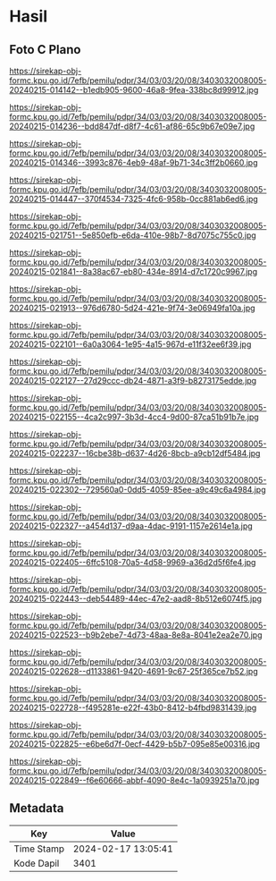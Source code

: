 # Hasil

## Foto C Plano

https://sirekap-obj-formc.kpu.go.id/7efb/pemilu/pdpr/34/03/03/20/08/3403032008005-20240215-014142--b1edb905-9600-46a8-9fea-338bc8d99912.jpg

https://sirekap-obj-formc.kpu.go.id/7efb/pemilu/pdpr/34/03/03/20/08/3403032008005-20240215-014236--bdd847df-d8f7-4c61-af86-65c9b67e09e7.jpg

https://sirekap-obj-formc.kpu.go.id/7efb/pemilu/pdpr/34/03/03/20/08/3403032008005-20240215-014346--3993c876-4eb9-48af-9b71-34c3ff2b0660.jpg

https://sirekap-obj-formc.kpu.go.id/7efb/pemilu/pdpr/34/03/03/20/08/3403032008005-20240215-014447--370f4534-7325-4fc6-958b-0cc881ab6ed6.jpg

https://sirekap-obj-formc.kpu.go.id/7efb/pemilu/pdpr/34/03/03/20/08/3403032008005-20240215-021751--5e850efb-e6da-410e-98b7-8d7075c755c0.jpg

https://sirekap-obj-formc.kpu.go.id/7efb/pemilu/pdpr/34/03/03/20/08/3403032008005-20240215-021841--8a38ac67-eb80-434e-8914-d7c1720c9967.jpg

https://sirekap-obj-formc.kpu.go.id/7efb/pemilu/pdpr/34/03/03/20/08/3403032008005-20240215-021913--976d6780-5d24-421e-9f74-3e06949fa10a.jpg

https://sirekap-obj-formc.kpu.go.id/7efb/pemilu/pdpr/34/03/03/20/08/3403032008005-20240215-022101--6a0a3064-1e95-4a15-967d-e11f32ee6f39.jpg

https://sirekap-obj-formc.kpu.go.id/7efb/pemilu/pdpr/34/03/03/20/08/3403032008005-20240215-022127--27d29ccc-db24-4871-a3f9-b8273175edde.jpg

https://sirekap-obj-formc.kpu.go.id/7efb/pemilu/pdpr/34/03/03/20/08/3403032008005-20240215-022155--4ca2c997-3b3d-4cc4-9d00-87ca51b91b7e.jpg

https://sirekap-obj-formc.kpu.go.id/7efb/pemilu/pdpr/34/03/03/20/08/3403032008005-20240215-022237--16cbe38b-d637-4d26-8bcb-a9cb12df5484.jpg

https://sirekap-obj-formc.kpu.go.id/7efb/pemilu/pdpr/34/03/03/20/08/3403032008005-20240215-022302--729560a0-0dd5-4059-85ee-a9c49c6a4984.jpg

https://sirekap-obj-formc.kpu.go.id/7efb/pemilu/pdpr/34/03/03/20/08/3403032008005-20240215-022327--a454d137-d9aa-4dac-9191-1157e2614e1a.jpg

https://sirekap-obj-formc.kpu.go.id/7efb/pemilu/pdpr/34/03/03/20/08/3403032008005-20240215-022405--6ffc5108-70a5-4d58-9969-a36d2d5f6fe4.jpg

https://sirekap-obj-formc.kpu.go.id/7efb/pemilu/pdpr/34/03/03/20/08/3403032008005-20240215-022443--deb54489-44ec-47e2-aad8-8b512e6074f5.jpg

https://sirekap-obj-formc.kpu.go.id/7efb/pemilu/pdpr/34/03/03/20/08/3403032008005-20240215-022523--b9b2ebe7-4d73-48aa-8e8a-8041e2ea2e70.jpg

https://sirekap-obj-formc.kpu.go.id/7efb/pemilu/pdpr/34/03/03/20/08/3403032008005-20240215-022628--d1133861-9420-4691-9c67-25f365ce7b52.jpg

https://sirekap-obj-formc.kpu.go.id/7efb/pemilu/pdpr/34/03/03/20/08/3403032008005-20240215-022728--f495281e-e22f-43b0-8412-b4fbd9831439.jpg

https://sirekap-obj-formc.kpu.go.id/7efb/pemilu/pdpr/34/03/03/20/08/3403032008005-20240215-022825--e6be6d7f-0ecf-4429-b5b7-095e85e00316.jpg

https://sirekap-obj-formc.kpu.go.id/7efb/pemilu/pdpr/34/03/03/20/08/3403032008005-20240215-022849--f6e60666-abbf-4090-8e4c-1a0939251a70.jpg


## Metadata

| Key        | Value               |
| ---------- | ------------------- |
| Time Stamp | 2024-02-17 13:05:41 |
| Kode Dapil | 3401                |



